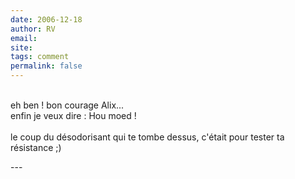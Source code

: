 ```yaml
---
date: 2006-12-18
author: RV
email: 
site: 
tags: comment
permalink: false
---
```


<p><br />
eh ben ! bon courage Alix...<br />
enfin je veux dire : Hou moed !<br />
<br />
le coup du désodorisant qui te tombe dessus, c'était pour tester ta résistance ;)<br />
</p>
---
